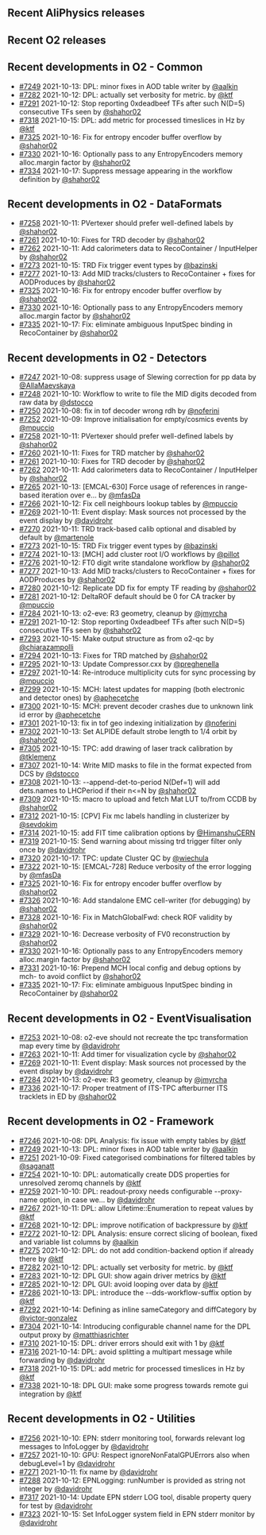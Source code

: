 ## Recent AliPhysics releases
## Recent O2 releases
## Recent developments in O2 - Common
- [\#7249](https://github.com/AliceO2Group/AliceO2/pull/7249) 2021-10-13: DPL: minor fixes in AOD table writer by [@aalkin](https://github.com/aalkin)
- [\#7282](https://github.com/AliceO2Group/AliceO2/pull/7282) 2021-10-12: DPL: actually set verbosity for metric. by [@ktf](https://github.com/ktf)
- [\#7291](https://github.com/AliceO2Group/AliceO2/pull/7291) 2021-10-12: Stop reporting 0xdeadbeef TFs after such N(D=5) consecutive TFs seen by [@shahor02](https://github.com/shahor02)
- [\#7318](https://github.com/AliceO2Group/AliceO2/pull/7318) 2021-10-15: DPL: add metric for processed timeslices in Hz by [@ktf](https://github.com/ktf)
- [\#7325](https://github.com/AliceO2Group/AliceO2/pull/7325) 2021-10-16: Fix for entropy encoder buffer overflow by [@shahor02](https://github.com/shahor02)
- [\#7330](https://github.com/AliceO2Group/AliceO2/pull/7330) 2021-10-16: Optionally pass to any EntropyEncoders memory alloc.margin factor by [@shahor02](https://github.com/shahor02)
- [\#7334](https://github.com/AliceO2Group/AliceO2/pull/7334) 2021-10-17: Suppress message appearing in the workflow definition by [@shahor02](https://github.com/shahor02)
## Recent developments in O2 - DataFormats
- [\#7258](https://github.com/AliceO2Group/AliceO2/pull/7258) 2021-10-11: PVertexer should prefer well-defined labels by [@shahor02](https://github.com/shahor02)
- [\#7261](https://github.com/AliceO2Group/AliceO2/pull/7261) 2021-10-10: Fixes for TRD decoder by [@shahor02](https://github.com/shahor02)
- [\#7262](https://github.com/AliceO2Group/AliceO2/pull/7262) 2021-10-11: Add calorimeters data to RecoContainer / InputHelper by [@shahor02](https://github.com/shahor02)
- [\#7273](https://github.com/AliceO2Group/AliceO2/pull/7273) 2021-10-15: TRD Fix trigger event types by [@bazinski](https://github.com/bazinski)
- [\#7277](https://github.com/AliceO2Group/AliceO2/pull/7277) 2021-10-13: Add MID tracks/clusters to RecoContainer + fixes for AODProduces by [@shahor02](https://github.com/shahor02)
- [\#7325](https://github.com/AliceO2Group/AliceO2/pull/7325) 2021-10-16: Fix for entropy encoder buffer overflow by [@shahor02](https://github.com/shahor02)
- [\#7330](https://github.com/AliceO2Group/AliceO2/pull/7330) 2021-10-16: Optionally pass to any EntropyEncoders memory alloc.margin factor by [@shahor02](https://github.com/shahor02)
- [\#7335](https://github.com/AliceO2Group/AliceO2/pull/7335) 2021-10-17: Fix: eliminate ambiguous InputSpec binding in RecoContainer by [@shahor02](https://github.com/shahor02)
## Recent developments in O2 - Detectors
- [\#7247](https://github.com/AliceO2Group/AliceO2/pull/7247) 2021-10-08: suppress usage of Slewing correction for pp data by [@AllaMaevskaya](https://github.com/AllaMaevskaya)
- [\#7248](https://github.com/AliceO2Group/AliceO2/pull/7248) 2021-10-10: Workflow to write to file the MID digits decoded from raw data by [@dstocco](https://github.com/dstocco)
- [\#7250](https://github.com/AliceO2Group/AliceO2/pull/7250) 2021-10-08: fix in tof decoder wrong rdh by [@noferini](https://github.com/noferini)
- [\#7252](https://github.com/AliceO2Group/AliceO2/pull/7252) 2021-10-09: Improve initialisation for empty/cosmics events by [@mpuccio](https://github.com/mpuccio)
- [\#7258](https://github.com/AliceO2Group/AliceO2/pull/7258) 2021-10-11: PVertexer should prefer well-defined labels by [@shahor02](https://github.com/shahor02)
- [\#7260](https://github.com/AliceO2Group/AliceO2/pull/7260) 2021-10-11: Fixes for TRD matcher by [@shahor02](https://github.com/shahor02)
- [\#7261](https://github.com/AliceO2Group/AliceO2/pull/7261) 2021-10-10: Fixes for TRD decoder by [@shahor02](https://github.com/shahor02)
- [\#7262](https://github.com/AliceO2Group/AliceO2/pull/7262) 2021-10-11: Add calorimeters data to RecoContainer / InputHelper by [@shahor02](https://github.com/shahor02)
- [\#7265](https://github.com/AliceO2Group/AliceO2/pull/7265) 2021-10-13: [EMCAL-630] Force usage of references in range-based iteration over e… by [@mfasDa](https://github.com/mfasDa)
- [\#7266](https://github.com/AliceO2Group/AliceO2/pull/7266) 2021-10-12: Fix cell neighbours lookup tables by [@mpuccio](https://github.com/mpuccio)
- [\#7269](https://github.com/AliceO2Group/AliceO2/pull/7269) 2021-10-11: Event display: Mask sources not processed by the event display by [@davidrohr](https://github.com/davidrohr)
- [\#7270](https://github.com/AliceO2Group/AliceO2/pull/7270) 2021-10-11: TRD track-based calib optional and disabled by default by [@martenole](https://github.com/martenole)
- [\#7273](https://github.com/AliceO2Group/AliceO2/pull/7273) 2021-10-15: TRD Fix trigger event types by [@bazinski](https://github.com/bazinski)
- [\#7274](https://github.com/AliceO2Group/AliceO2/pull/7274) 2021-10-13: [MCH] add cluster root I/O workflows by [@pillot](https://github.com/pillot)
- [\#7276](https://github.com/AliceO2Group/AliceO2/pull/7276) 2021-10-12: FT0 digit write standalone workflow by [@shahor02](https://github.com/shahor02)
- [\#7277](https://github.com/AliceO2Group/AliceO2/pull/7277) 2021-10-13: Add MID tracks/clusters to RecoContainer + fixes for AODProduces by [@shahor02](https://github.com/shahor02)
- [\#7280](https://github.com/AliceO2Group/AliceO2/pull/7280) 2021-10-12: Replicate DD fix for empty TF reading by [@shahor02](https://github.com/shahor02)
- [\#7281](https://github.com/AliceO2Group/AliceO2/pull/7281) 2021-10-12: DeltaROF default should be 0 for CA tracker by [@mpuccio](https://github.com/mpuccio)
- [\#7284](https://github.com/AliceO2Group/AliceO2/pull/7284) 2021-10-13: o2-eve: R3 geometry, cleanup by [@jmyrcha](https://github.com/jmyrcha)
- [\#7291](https://github.com/AliceO2Group/AliceO2/pull/7291) 2021-10-12: Stop reporting 0xdeadbeef TFs after such N(D=5) consecutive TFs seen by [@shahor02](https://github.com/shahor02)
- [\#7293](https://github.com/AliceO2Group/AliceO2/pull/7293) 2021-10-15: Make output structure as from o2-qc by [@chiarazampolli](https://github.com/chiarazampolli)
- [\#7294](https://github.com/AliceO2Group/AliceO2/pull/7294) 2021-10-13: Fixes for TRD matched by [@shahor02](https://github.com/shahor02)
- [\#7295](https://github.com/AliceO2Group/AliceO2/pull/7295) 2021-10-13: Update Compressor.cxx by [@preghenella](https://github.com/preghenella)
- [\#7297](https://github.com/AliceO2Group/AliceO2/pull/7297) 2021-10-14: Re-introduce multiplicity cuts for sync processing by [@mpuccio](https://github.com/mpuccio)
- [\#7299](https://github.com/AliceO2Group/AliceO2/pull/7299) 2021-10-15: MCH: latest updates for mapping (both electronic and detector ones) by [@aphecetche](https://github.com/aphecetche)
- [\#7300](https://github.com/AliceO2Group/AliceO2/pull/7300) 2021-10-15: MCH: prevent decoder crashes due to unknown link id error by [@aphecetche](https://github.com/aphecetche)
- [\#7301](https://github.com/AliceO2Group/AliceO2/pull/7301) 2021-10-13: fix in tof geo indexing initialization by [@noferini](https://github.com/noferini)
- [\#7302](https://github.com/AliceO2Group/AliceO2/pull/7302) 2021-10-13: Set ALPIDE default strobe length to 1/4 orbit by [@shahor02](https://github.com/shahor02)
- [\#7305](https://github.com/AliceO2Group/AliceO2/pull/7305) 2021-10-15: TPC: add drawing of laser track calibration by [@tklemenz](https://github.com/tklemenz)
- [\#7307](https://github.com/AliceO2Group/AliceO2/pull/7307) 2021-10-14: Write MID masks to file in the format expected from DCS by [@dstocco](https://github.com/dstocco)
- [\#7308](https://github.com/AliceO2Group/AliceO2/pull/7308) 2021-10-13: --append-det-to-period N(Def=1) will add dets.names to LHCPeriod if their n<=N by [@shahor02](https://github.com/shahor02)
- [\#7309](https://github.com/AliceO2Group/AliceO2/pull/7309) 2021-10-15: macro to upload and fetch Mat LUT to/from CCDB by [@shahor02](https://github.com/shahor02)
- [\#7312](https://github.com/AliceO2Group/AliceO2/pull/7312) 2021-10-15: [CPV] Fix mc labels handling in clusterizer by [@sevdokim](https://github.com/sevdokim)
- [\#7314](https://github.com/AliceO2Group/AliceO2/pull/7314) 2021-10-15: add FIT time calibration options by [@HimanshuCERN](https://github.com/HimanshuCERN)
- [\#7319](https://github.com/AliceO2Group/AliceO2/pull/7319) 2021-10-15: Send warning about missing trd trigger filter only once by [@davidrohr](https://github.com/davidrohr)
- [\#7320](https://github.com/AliceO2Group/AliceO2/pull/7320) 2021-10-17: TPC: update Cluster QC by [@wiechula](https://github.com/wiechula)
- [\#7322](https://github.com/AliceO2Group/AliceO2/pull/7322) 2021-10-15: [EMCAL-728] Reduce verbosity of the error logging by [@mfasDa](https://github.com/mfasDa)
- [\#7325](https://github.com/AliceO2Group/AliceO2/pull/7325) 2021-10-16: Fix for entropy encoder buffer overflow by [@shahor02](https://github.com/shahor02)
- [\#7326](https://github.com/AliceO2Group/AliceO2/pull/7326) 2021-10-16: Add standalone EMC cell-writer (for debugging) by [@shahor02](https://github.com/shahor02)
- [\#7328](https://github.com/AliceO2Group/AliceO2/pull/7328) 2021-10-16: Fix in MatchGlobalFwd: check ROF validity by [@shahor02](https://github.com/shahor02)
- [\#7329](https://github.com/AliceO2Group/AliceO2/pull/7329) 2021-10-16: Decrease verbosity of FV0 reconstruction by [@shahor02](https://github.com/shahor02)
- [\#7330](https://github.com/AliceO2Group/AliceO2/pull/7330) 2021-10-16: Optionally pass to any EntropyEncoders memory alloc.margin factor by [@shahor02](https://github.com/shahor02)
- [\#7331](https://github.com/AliceO2Group/AliceO2/pull/7331) 2021-10-16: Prepend MCH local config and debug options by mch- to avoid conflict by [@shahor02](https://github.com/shahor02)
- [\#7335](https://github.com/AliceO2Group/AliceO2/pull/7335) 2021-10-17: Fix: eliminate ambiguous InputSpec binding in RecoContainer by [@shahor02](https://github.com/shahor02)
## Recent developments in O2 - EventVisualisation
- [\#7253](https://github.com/AliceO2Group/AliceO2/pull/7253) 2021-10-08: o2-eve should not recreate the tpc transformation map every time by [@davidrohr](https://github.com/davidrohr)
- [\#7263](https://github.com/AliceO2Group/AliceO2/pull/7263) 2021-10-11: Add timer for visualization cycle by [@shahor02](https://github.com/shahor02)
- [\#7269](https://github.com/AliceO2Group/AliceO2/pull/7269) 2021-10-11: Event display: Mask sources not processed by the event display by [@davidrohr](https://github.com/davidrohr)
- [\#7284](https://github.com/AliceO2Group/AliceO2/pull/7284) 2021-10-13: o2-eve: R3 geometry, cleanup by [@jmyrcha](https://github.com/jmyrcha)
- [\#7336](https://github.com/AliceO2Group/AliceO2/pull/7336) 2021-10-17: Proper treatment of ITS-TPC afterburner ITS tracklets in ED by [@shahor02](https://github.com/shahor02)
## Recent developments in O2 - Framework
- [\#7246](https://github.com/AliceO2Group/AliceO2/pull/7246) 2021-10-08: DPL Analysis: fix issue with empty tables by [@ktf](https://github.com/ktf)
- [\#7249](https://github.com/AliceO2Group/AliceO2/pull/7249) 2021-10-13: DPL: minor fixes in AOD table writer by [@aalkin](https://github.com/aalkin)
- [\#7251](https://github.com/AliceO2Group/AliceO2/pull/7251) 2021-10-09: Fixed categorised combinations for filtered tables by [@saganatt](https://github.com/saganatt)
- [\#7254](https://github.com/AliceO2Group/AliceO2/pull/7254) 2021-10-10: DPL: automatically create DDS properties for unresolved zeromq channels by [@ktf](https://github.com/ktf)
- [\#7259](https://github.com/AliceO2Group/AliceO2/pull/7259) 2021-10-10: DPL: readout-proxy needs configurable --proxy-name option, in case we… by [@davidrohr](https://github.com/davidrohr)
- [\#7267](https://github.com/AliceO2Group/AliceO2/pull/7267) 2021-10-11: DPL: allow Lifetime::Enumeration to repeat values by [@ktf](https://github.com/ktf)
- [\#7268](https://github.com/AliceO2Group/AliceO2/pull/7268) 2021-10-12: DPL: improve notification of backpressure by [@ktf](https://github.com/ktf)
- [\#7272](https://github.com/AliceO2Group/AliceO2/pull/7272) 2021-10-12: DPL Analysis: ensure correct slicing of boolean, fixed and variable list columns by [@aalkin](https://github.com/aalkin)
- [\#7275](https://github.com/AliceO2Group/AliceO2/pull/7275) 2021-10-12: DPL: do not add condition-backend option if already there by [@ktf](https://github.com/ktf)
- [\#7282](https://github.com/AliceO2Group/AliceO2/pull/7282) 2021-10-12: DPL: actually set verbosity for metric. by [@ktf](https://github.com/ktf)
- [\#7283](https://github.com/AliceO2Group/AliceO2/pull/7283) 2021-10-12: DPL GUI: show again driver metrics by [@ktf](https://github.com/ktf)
- [\#7285](https://github.com/AliceO2Group/AliceO2/pull/7285) 2021-10-12: DPL GUI: avoid looping over data by [@ktf](https://github.com/ktf)
- [\#7286](https://github.com/AliceO2Group/AliceO2/pull/7286) 2021-10-13: DPL: introduce the --dds-workflow-suffix option by [@ktf](https://github.com/ktf)
- [\#7292](https://github.com/AliceO2Group/AliceO2/pull/7292) 2021-10-14: Defining as inline sameCategory and diffCategory by [@victor-gonzalez](https://github.com/victor-gonzalez)
- [\#7304](https://github.com/AliceO2Group/AliceO2/pull/7304) 2021-10-14: Introducing configurable channel name for the DPL output proxy by [@matthiasrichter](https://github.com/matthiasrichter)
- [\#7310](https://github.com/AliceO2Group/AliceO2/pull/7310) 2021-10-15: DPL: driver errors should exit with 1 by [@ktf](https://github.com/ktf)
- [\#7316](https://github.com/AliceO2Group/AliceO2/pull/7316) 2021-10-14: DPL: avoid splitting a multipart message while forwarding by [@davidrohr](https://github.com/davidrohr)
- [\#7318](https://github.com/AliceO2Group/AliceO2/pull/7318) 2021-10-15: DPL: add metric for processed timeslices in Hz by [@ktf](https://github.com/ktf)
- [\#7338](https://github.com/AliceO2Group/AliceO2/pull/7338) 2021-10-18: DPL GUI: make some progress towards remote gui integration by [@ktf](https://github.com/ktf)
## Recent developments in O2 - Utilities
- [\#7256](https://github.com/AliceO2Group/AliceO2/pull/7256) 2021-10-10: EPN: stderr monitoring tool, forwards relevant log messages to InfoLogger by [@davidrohr](https://github.com/davidrohr)
- [\#7257](https://github.com/AliceO2Group/AliceO2/pull/7257) 2021-10-10: GPU: Respect ignoreNonFatalGPUErrors also when debugLevel=1 by [@davidrohr](https://github.com/davidrohr)
- [\#7271](https://github.com/AliceO2Group/AliceO2/pull/7271) 2021-10-11: fix name by [@davidrohr](https://github.com/davidrohr)
- [\#7288](https://github.com/AliceO2Group/AliceO2/pull/7288) 2021-10-12: EPNLogging: runNumber is provided as string not integer by [@davidrohr](https://github.com/davidrohr)
- [\#7317](https://github.com/AliceO2Group/AliceO2/pull/7317) 2021-10-14: Update EPN stderr LOG tool, disable property query for test by [@davidrohr](https://github.com/davidrohr)
- [\#7323](https://github.com/AliceO2Group/AliceO2/pull/7323) 2021-10-15: Set InfoLogger system field in EPN stderr monitor by [@davidrohr](https://github.com/davidrohr)
